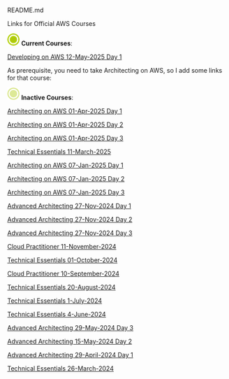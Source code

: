 README.md

Links for Official AWS Courses

![Current Courses](./current_course.png)  **Current Courses**:

[Developing on AWS 12-May-2025 Day 1](./Developing_On_AWS_12052025_Day1.md)

As prerequisite, you need to take Architecting on AWS, so I add some links for that course:

![Inactive Courses](./old_courses.png)  **Inactive Courses**:

[Architecting on AWS 01-Apr-2025 Day 1](./Architecting_On_AWS_01042025_Day1.md)

[Architecting on AWS 01-Apr-2025 Day 2](./Architecting_On_AWS_01042025_Day2.md)

[Architecting on AWS 01-Apr-2025 Day 3](./Architecting_On_AWS_01042025_Day3.md)

[Technical Essentials 11-March-2025](./Technical_Essentials_11032025.md)

[Architecting on AWS 07-Jan-2025 Day 1](./Architecting_On_AWS_07012025_Day1.md)

[Architecting on AWS 07-Jan-2025 Day 2](./Architecting_On_AWS_07012025_Day2.md)

[Architecting on AWS 07-Jan-2025 Day 3](./Architecting_On_AWS_07012025_Day3.md)

[Advanced Architecting 27-Nov-2024 Day 1](./Advanced_Architecting_27112024_Day1.md)

[Advanced Architecting 27-Nov-2024 Day 2](./Advanced_Architecting_27112024_Day2.md)

[Advanced Architecting 27-Nov-2024 Day 3](./Advanced_Architecting_27112024_Day3.md)

[Cloud Practitioner 11-November-2024](./Cloud_Practitioner_11112024.md)

[Technical Essentials 01-October-2024](./Technical_Essentials_01102024.md)

[Cloud Practitioner 10-September-2024](./Cloud_Practitioner_10092024.md)

[Technical Essentials 20-August-2024](./Technical_Essentials_20082024.md)

[Technical Essentials 1-July-2024](./Technical_Essentials_01072024.md)

[Technical Essentials 4-June-2024](./Technical_Essentials_04062024.md)

[Advanced Architecting 29-May-2024 Day 3](./Advanced_Architecting_15052024_Day3.md)

[Advanced Architecting 15-May-2024 Day 2](./Advanced_Architecting_15052024_Day2.md)

[Advanced Architecting 29-April-2024 Day 1](./Advanced_Architecting_29042024_Day1.md)

[Technical Essentials 26-March-2024](./Technical_Essentials_26032024.md)

